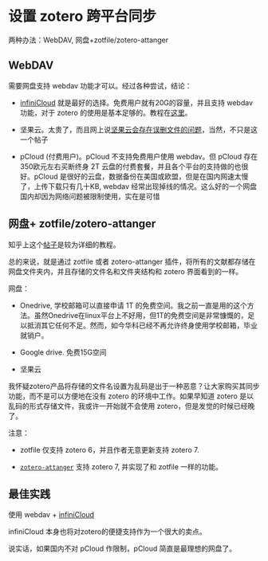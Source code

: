# 设置 zotero 跨平台同步

两种办法：WebDAV, 网盘+zotfile/zotero-attanger

## WebDAV

需要网盘支持 webdav 功能才可以。经过各种尝试，结论：

* [infiniCloud](https://infini-cloud.net/en/) 就是最好的选择。免费用户就有20G的容量，并且支持 webdav 功能，对于 zotero 的使用是基本足够的。教程在[这里](https://infini-cloud.net/en/clients_zotero.html)。

* 坚果云。太贵了，而且网上说[坚果云会存在误删文件的问题](https://www.zhihu.com/question/443637707/answer/2063893553)，当然，不只是这一个帖子

* pCloud (付费用户)。pCloud 不支持免费用户使用 webdav。但 pCloud 存在 350欧元左右买断终身 2T 云盘的付费套餐，并且各个平台的支持做的也很好。pCloud 是很好的云盘，数据备份在美国或欧盟，但是在国内网速太慢了，上传下载只有几十KB, webdav 经常出现掉线的情况。这么好的一个网盘国内却因为网络问题被限制使用，实在是可惜


## 网盘+ zotfile/zotero-attanger

知乎上这个[帖子](https://zhuanlan.zhihu.com/p/31453719)是较为详细的教程。

总的来说，就是通过 zotfile 或者 zotero-attanger 插件，将所有的文献都存储在网盘文件夹内，并且存储的文件名和文件夹结构和 zotero 界面看到的一样。

网盘：

* Onedrive, 学校邮箱可以直接申请 1T 的免费空间。我之前一直是用的这个方法。虽然Onedrive在linux平台上不好用，但1T的免费空间是非常慷慨的，足以抵消其它任何不足。然而，如今华科已经不再允许终身使用学校邮箱，毕业就销户。

* Google drive. 免费15G空间

* 坚果云 

我怀疑zotero产品将存储的文件名设置为乱码是出于一种恶意？让大家购买其同步功能，而不是可以方便地在没有 zotero 的环境中工作。如果早知道 zotero 是以乱码的形式存储文件，我或许一开始就不会使用 zotero，但是发觉的时候已经晚了。

注意：

* zotfile 仅支持 zotero 6，并且作者无意更新支持 zotero 7.

* [`zotero-attanger`](https://github.com/MuiseDestiny/zotero-attanger) 支持 zotero 7, 并实现了和 zotfile 一样的功能。


## 最佳实践

使用 webdav + [infiniCloud](https://infini-cloud.net/en/)

infiniCloud 本身也将对zotero的便捷支持作为一个很大的卖点。

说实话，如果国内不对 pCloud 作限制，pCloud 简直是最理想的网盘了。
<!--stackedit_data:
eyJoaXN0b3J5IjpbLTc3Mjk1NTQyOCwtMTQwMTYzMTgxNywtMT
YwMTI5NDMwOV19
-->